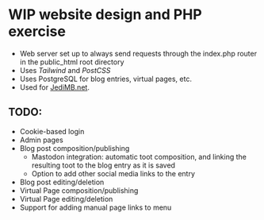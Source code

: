 
# WIP website design and PHP exercise

- Web server set up to always send requests through the index.php router in the public_html root directory
- Uses _Tailwind_ and _PostCSS_
- Uses PostgreSQL for blog entries, virtual pages, etc.
- Used for [JediMB.net](https://www.jedimb.net).

## TODO:

- Cookie-based login
- Admin pages
- Blog post composition/publishing
  - Mastodon integration: automatic toot composition, and linking the resulting toot to the blog entry as it is saved
  - Option to add other social media links to the entry
- Blog post editing/deletion
- Virtual Page composition/publishing
- Virtual Page editing/deletion
- Support for adding manual page links to menu
